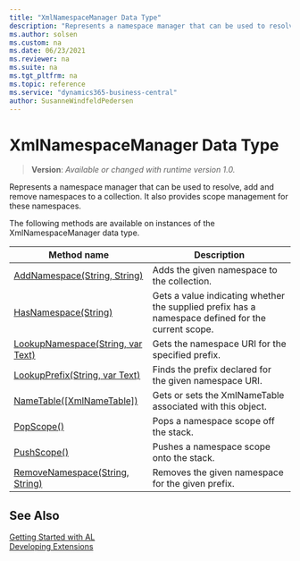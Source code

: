 ```yaml
---
title: "XmlNamespaceManager Data Type"
description: "Represents a namespace manager that can be used to resolve, add and remove namespaces to a collection."
ms.author: solsen
ms.custom: na
ms.date: 06/23/2021
ms.reviewer: na
ms.suite: na
ms.tgt_pltfrm: na
ms.topic: reference
ms.service: "dynamics365-business-central"
author: SusanneWindfeldPedersen
---
```

[//]: # (START>DO_NOT_EDIT)
[//]: # (IMPORTANT:Do not edit any of the content between here and the END>DO_NOT_EDIT.)
[//]: # (Any modifications should be made in the .xml files in the ModernDev repo.)
# XmlNamespaceManager Data Type
> **Version**: _Available or changed with runtime version 1.0._

Represents a namespace manager that can be used to resolve, add and remove namespaces to a collection. It also provides scope management for these namespaces.



The following methods are available on instances of the XmlNamespaceManager data type.

|Method name|Description|
|-----------|-----------|
|[AddNamespace(String, String)](xmlnamespacemanager-addnamespace-method.md)|Adds the given namespace to the collection.|
|[HasNamespace(String)](xmlnamespacemanager-hasnamespace-method.md)|Gets a value indicating whether the supplied prefix has a namespace defined for the current scope.|
|[LookupNamespace(String, var Text)](xmlnamespacemanager-lookupnamespace-method.md)|Gets the namespace URI for the specified prefix.|
|[LookupPrefix(String, var Text)](xmlnamespacemanager-lookupprefix-method.md)|Finds the prefix declared for the given namespace URI.|
|[NameTable([XmlNameTable])](xmlnamespacemanager-nametable-method.md)|Gets or sets the XmlNameTable associated with this object.|
|[PopScope()](xmlnamespacemanager-popscope-method.md)|Pops a namespace scope off the stack.|
|[PushScope()](xmlnamespacemanager-pushscope-method.md)|Pushes a namespace scope onto the stack.|
|[RemoveNamespace(String, String)](xmlnamespacemanager-removenamespace-method.md)|Removes the given namespace for the given prefix.|

[//]: # (IMPORTANT: END>DO_NOT_EDIT)
## See Also
[Getting Started with AL](../../devenv-get-started.md)  
[Developing Extensions](../../devenv-dev-overview.md)  